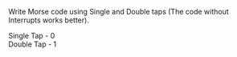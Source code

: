 
Write Morse code using Single and Double taps
(The code without Interrupts works better).

Single Tap  -  0   
Double Tap  - 1
